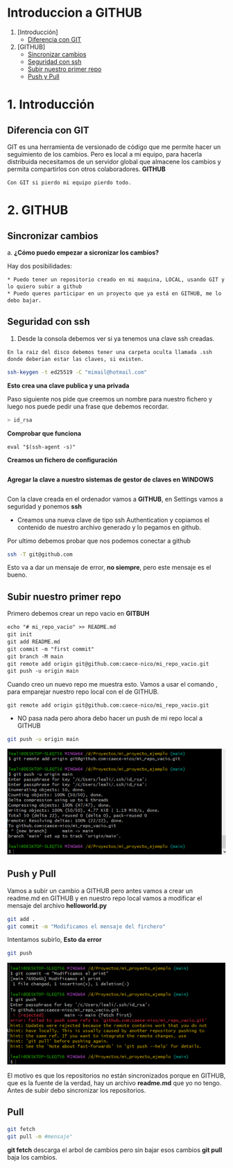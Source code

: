 # Introduccion a GITHUB


1. [Introducción]
    * [Diferencia con GIT](#diferencia-con-git)
2. [GITHUB]
    * [Sincronizar cambios](#Sincronizar-cambios)
    * [Seguridad con ssh](#Seguridad-con-ssh)
    * [Subir nuestro primer repo](#subir-nuestro-primer-repo)
    * [Push y Pull](#push-y-pull)


# 1. Introducción

## Diferencia con GIT

GIT es una herramienta de versionado de código que me permite hacer un seguimiento de los cambios. Pero es local a mi equipo, para hacerla distribuida necesitamos de un servidor global que almacene los cambios y permita compartirlos con otros colaboradores. **GITHUB**

```
Con GIT si pierdo mi equipo pierdo todo.
```

# 2. GITHUB

## Sincronizar cambios

a. __¿Cómo puedo empezar a sicronizar los cambios?__

Hay dos posibilidades:

    * Puedo tener un repositorio creado en mi maquina, LOCAL, usando GIT y lo quiero subir a github
    * Puedo queres participar en un proyecto que ya está en GITHUB, me lo debo bajar.

## Seguridad con ssh

1. Desde la consola debemos ver si ya tenemos una clave ssh creadas.

```
En la raiz del disco debemos tener una carpeta oculta llamada .ssh donde deberian estar las claves, si existen.
```

```bash
ssh-keygen -t ed25519 -C "mimail@hotmail.com"
```

__Esto crea una clave publica y una privada__

Paso siguiente nos pide que creemos un nombre para nuestro fichero y luego nos puede pedir una frase que debemos recordar.

```bash
> id_rsa
```

__Comprobar que funciona__

```
eval "$(ssh-agent -s)"
```

__Creamos un fichero de configuración__

```bash

```

__Agregar la clave a nuestro sistemas de gestor de claves en WINDOWS__

```bash

```

Con la clave creada en el ordenador vamos a **GITHUB**, en Settings vamos a seguridad y ponemos __ssh__

* Creamos una nueva clave de tipo ssh Authentication y copiamos el contenido de nuestro archivo generado y lo pegamos en github.

Por ultimo debemos probar que nos podemos conectar a github

```bash
ssh -T git@github.com
```

Esto va a dar un mensaje de error, __no siempre__, pero este mensaje es el bueno.

## Subir nuestro primer repo

Primero debemos crear un repo vacio en __GITBUH__

```html
echo "# mi_repo_vacio" >> README.md
git init
git add README.md
git commit -m "first commit"
git branch -M main
git remote add origin git@github.com:caece-nico/mi_repo_vacio.git
git push -u origin main
```

Cuando creo un nuevo repo me muestra esto.
Vamos a usar el comando , para emparejar nuestro repo local con el de GITHUB.

```
git remote add origin git@github.com:caece-nico/mi_repo_vacio.git
```
* NO pasa nada pero ahora debo hacer un push de mi repo local a GITHUB

```bash
git push -u origin main
```

![](img/git_push_github_1.png)

## Push y Pull

Vamos a subir un cambio a GITHUB pero antes vamos a crear un readme.md en GITHUB y en nuestro repo local vamos a modificar el mensaje del archivo __helloworld.py__

```bash
git add .
git commit -m "Modificamos el mensaje del firchero"
```

Intentamos subirlo, __Esto da error__

```bash
git push
```

![](img/git_push_error_1.png)

El motivo es que los repositorios no están sincronizados porque en GITHUB, que es la fuente de la verdad, hay un archivo __readme.md__ que yo no tengo. Antes de subir debo sincronizar los repositorios.

## Pull

```bash
git fetch
git pull -m #mensaje"
```

__git fetch__ descarga el arbol de cambios pero sin bajar esos cambios
__git pull__ baja los cambios.